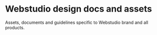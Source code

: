 # Webstudio design docs and assets

Assets, documents and guidelines specific to Webstudio brand and all products.
